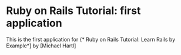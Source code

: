 # Ruby on Rails Tutorial: first application

This is the first application for 
{* Ruby on Rails Tutorial: Learn Rails by Example*] 
by [Michael Hartl] 
